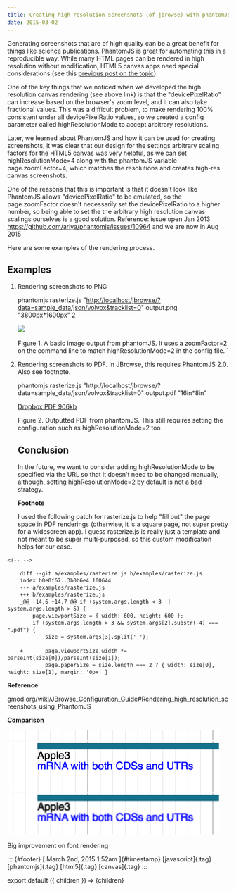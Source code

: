 ```yaml
---
title: Creating high-resolution screenshots (of jbrowse) with phantomJS
date: 2015-03-02
---
```


Generating screenshots that are of high quality can be a great benefit
for things like science publications. PhantomJS is great for automating
this in a reproducible way. While many HTML pages can be rendered in
high resolution without modification, HTML5 canvas apps need special
considerations (see this [previous post on the
topic](http://searchvoidstar.tumblr.com/post/86542847038/high-dpi-rendering-on-html5-canvas-some-problems)).

One of the key things that we noticed when we developed the high
resolution canvas rendering (see above link) is that the
"devicePixelRatio" can increase based on the browser's zoom level, and
it can also take fractional values. This was a difficult problem, to
make rendering 100% consistent under all devicePixelRatio values, so we
created a config parameter called highResolutionMode to accept arbitrary
resolutions.

Later, we learned about PhantomJS and how it can be used for creating
screenshots, it was clear that our design for the settings arbitrary
scaling factors for the HTML5 canvas was very helpful, as we can set
highResolutionMode=4 along with the phantomJS variable
page.zoomFactor=4, which matches the resolutions and creates high-res
canvas screenshots.

One of the reasons that this is important is that it doesn't look like
PhantomJS allows "devicePixelRatio" to be emulated, so the
page.zoomFactor doesn't necessarily set the devicePixelRatio to a higher
number, so being able to set the the arbitrary high resolution canvas
scalings ourselves is a good solution. Reference: issue open Jan 2013
<https://github.com/ariya/phantomjs/issues/10964> and we are now in Aug
2015

Here are some examples of the rendering process.

## Examples

1.  Rendering screenshots to PNG

    phantomjs rasterize.js
    "<http://localhost/jbrowse/?data=sample_data/json/volvox&tracklist=0>"
    output.png "3800px\*1600px" 2

    [![](http://i.imgur.com/ABLo6WJ.png)](http://i.imgur.com/ABLo6WJ.png)

    Figure 1. A basic image output from phantomJS. It uses a
    zoomFactor=2 on the command line to match highResolutionMode=2 in
    the config file. \`

2.  Rendering screenshots to PDF. In JBrowse, this requires PhantomJS
    2.0. Also see footnote.

    phantomjs rasterize.js
    "http://localhost/jbrowse/?data=sample_data/json/volvox&tracklist=0"
    output.pdf "16in\*8in"

    [Dropbox PDF
    906kb](https://www.dropbox.com/s/7pceo4o406dys8s/output.pdf?dl=0)

    Figure 2. Outputted PDF from phantomJS. This still requires setting
    the configuration such as highResolutionMode=2 too

    ## Conclusion

    In the future, we want to consider adding highResolutionMode to be
    specified via the URL so that it doesn't need to be changed
    manually, although, setting highResolutionMode=2 by default is not a
    bad strategy.

    **Footnote**

    I used the following patch for rasterize.js to help "fill out" the
    page space in PDF renderings (otherwise, it is a square page, not
    super pretty for a widescreen app). I guess rasterize.js is really
    just a template and not meant to be super multi-purposed, so this
    custom modification helps for our case.

```{=html}
<!-- -->
```

        diff --git a/examples/rasterize.js b/examples/rasterize.js
        index b0e0f67..3b0b6e4 100644
        --- a/examples/rasterize.js
        +++ b/examples/rasterize.js
        _@@ -14,6 +14,7 @@ if (system.args.length < 3 || system.args.length > 5) {
            page.viewportSize = { width: 600, height: 600 };
            if (system.args.length > 3 && system.args[2].substr(-4) === ".pdf") {
                size = system.args[3].split('_');

        +       page.viewportSize.width *= parseInt(size[0])/parseInt(size[1]);
                page.paperSize = size.length === 2 ? { width: size[0], height: size[1], margin: '0px' }

**Reference**

gmod.org/wiki/JBrowse_Configuration_Guide\#Rendering_high_resolution_screenshots_using_PhantomJS

**Comparison**

![image](/media/112494997473_0.png)

Big improvement on font rendering

::: {#footer}
[ March 2nd, 2015 1:52am ]{#timestamp} [javascript]{.tag}
[phantomjs]{.tag} [html5]{.tag} [canvas]{.tag}
:::

export default ({ children }) => <Layout>{children}</Layout>
